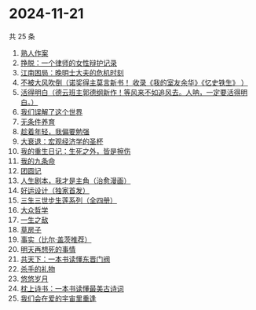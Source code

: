 # 2024-11-21

共 25 条

<!-- BEGIN WEREAD -->
<!-- 最后更新时间 2024-11-21 10:53:48 +0800 -->
1. [熟人作案](https://weread.qq.com/web/bookDetail/79532670813ab94f1g0117c1)
1. [挣脱：一个律师的女性辩护记录](https://weread.qq.com/web/bookDetail/7a532e50813ab7fedg010cfc)
1. [江南困局：晚明⼠⼤夫的危机时刻](https://weread.qq.com/web/bookDetail/f7632f50813ab9598g01376d)
1. [不被大风吹倒（诺奖得主莫言新书！ 收录《我的室友余华》《忆史铁生》 ）](https://weread.qq.com/web/bookDetail/2c032e80813ab95aag019524)
1. [活得明白（德云班主郭德纲新作！等风来不如追风去。人呐，一定要活得明白。）](https://weread.qq.com/web/bookDetail/e5132920813ab95f6g01779f)
1. [我们误解了这个世界](https://weread.qq.com/web/bookDetail/40f32200813ab702dg017fef)
1. [无条件养育](https://weread.qq.com/web/bookDetail/27b327b05e44c227b752c9d)
1. [趁着年轻，我偏要勉强](https://weread.qq.com/web/bookDetail/03632890729fc921036eaf1)
1. [大衰退：宏观经济学的圣杯](https://weread.qq.com/web/bookDetail/f9132cf0813ab9597g014eb1)
1. [我的重生日记：生死之外，皆是擦伤](https://weread.qq.com/web/bookDetail/d7432640813ab9560g013cc5)
1. [我的九条命](https://weread.qq.com/web/bookDetail/33c32eb0813ab702dg01853a)
1. [团圆记](https://weread.qq.com/web/bookDetail/b64323c0813ab9595g0181f0)
1. [人生剧本，我才是主角（治愈漫画）](https://weread.qq.com/web/bookDetail/1a132750813ab9560g016b47)
1. [好运设计（独家首发）](https://weread.qq.com/web/bookDetail/6ef32e40813ab8e9bg014638)
1. [三生三世步生莲系列（全四册）](https://weread.qq.com/web/bookDetail/d5132800813ab93c3g016a96)
1. [大众哲学](https://weread.qq.com/web/bookDetail/dd832050719146b9dd811ff)
1. [一生之敌](https://weread.qq.com/web/bookDetail/96232f70813ab9596g010e94)
1. [草房子](https://weread.qq.com/web/bookDetail/e9a32d80813ab8540g012d73)
1. [事实（比尔·盖茨推荐）](https://weread.qq.com/web/bookDetail/14b3246071831d1514b1198)
1. [明天再想死的事情](https://weread.qq.com/web/bookDetail/9bb32a40813ab73a5g016f56)
1. [共天下：一本书读懂东晋门阀](https://weread.qq.com/web/bookDetail/cdf32470813ab9597g018c58)
1. [杀手的礼物](https://weread.qq.com/web/bookDetail/5c632a80813ab9560g0178e0)
1. [悠悠岁月](https://weread.qq.com/web/bookDetail/ca0329a0813ab95b0g012500)
1. [枕上诗书：一本书读懂最美古诗词](https://weread.qq.com/web/bookDetail/b6132de0813ab6e44g0146c2)
1. [我们会在爱的宇宙里重逢](https://weread.qq.com/web/bookDetail/e2e32880813ab9509g0170ee)
<!-- END WEREAD -->